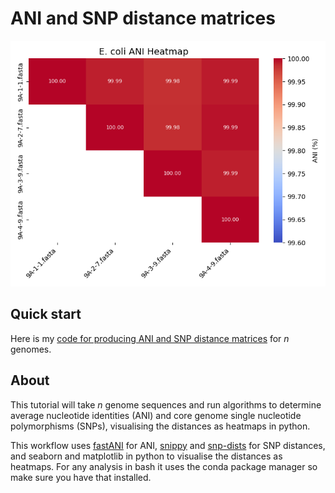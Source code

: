 # ANI and SNP distance matrices

![Example Plot](figures/Ecoli_example_ANI_matrix.png)

## Quick start

Here is my [code for producing ANI and SNP distance matrices](https://rngoodman.github.io/ANI-and-SNP-distances/ANI_and_SNP_distance_matrices.html) for *n* genomes. 

## About 

This tutorial will take *n* genome sequences and run algorithms to determine average nucleotide identities (ANI) and core genome single nucleotide polymorphisms (SNPs), visualising the distances as heatmaps in python.

This workflow uses [fastANI](https://github.com/ParBLiSS/FastANI?tab=readme-ov-file) for ANI, [snippy](https://github.com/tseemann/snippy) and [snp-dists](https://github.com/tseemann/snp-dists) for SNP distances, and seaborn and matplotlib in python to visualise the distances as heatmaps. For any analysis in bash it uses the conda package manager so make sure you have that installed. 



